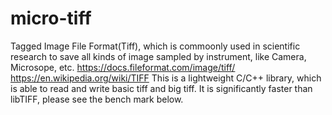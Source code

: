 # micro-tiff

Tagged Image File Format(Tiff), which is commoonly used in scientific research to save all kinds of image sampled by instrument, like Camera, Microsope, etc.
<https://docs.fileformat.com/image/tiff/>
<https://en.wikipedia.org/wiki/TIFF>
This is a lightweight C/C++ library, which is able to read and write basic tiff and big tiff. It is significantly faster than libTIFF, please see the bench mark below.
